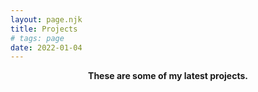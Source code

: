 ```yaml
---
layout: page.njk
title: Projects
# tags: page
date: 2022-01-04
---
```


<header id="hero">
  <p>
    <strong class="faded">
      These are some of my latest projects.
    </strong>
  </p>
</header>
